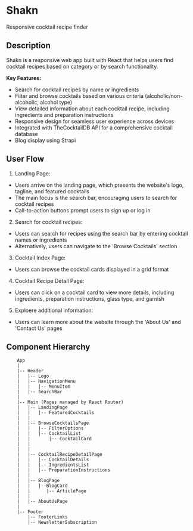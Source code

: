 # Shakn
Responsive cocktail recipe finder 


## Description 
Shakn is  a responsive web app built with React that helps users find cocktail recipes based on category or by search functionality. <br>

**Key Features:**

- Search for cocktail recipes by name or ingredients
- Filter and browse cocktails based on various criteria (alcoholic/non-alcoholic, alcohol type)
- View detailed information about each cocktail recipe, including ingredients and preparation instructions
- Responsive design for seamless user experience across devices
- Integrated with TheCocktailDB API for a comprehensive cocktail database
- Blog display using Strapi


## User Flow

1. Landing Page:
  - Users arrive on the landing page, which presents the website's logo, tagline, and featured cocktails
  - The main focus is the search bar, encouraging users to search for cocktail recipes
  - Call-to-action buttons prompt users to sign up or log in

2. Search for cocktail recipes:
  - Users can search for recipes using the search bar by entering cocktail names or ingredients
  - Alternatively, users can navigate to the 'Browse Cocktails' section

3. Cocktail Index Page:
  - Users can browse the cocktail cards displayed in a grid format

4. Cocktail Recipe Detail Page:
  - Users can click on a cocktail card to view more details, including ingredients, preparation instructions, glass type, and garnish

5. Exploere additional information:
  - Users can learn more about the website through the 'About Us' and 'Contact Us' pages


## Component Hierarchy

        App
        |
        |-- Header
        |   |-- Logo
        |   |-- NavigationMenu
        |   |   |-- MenuItem
        |   |-- SearchBar
        |
        |-- Main (Pages managed by React Router)
        |   |-- LandingPage
        |   |   |-- FeaturedCocktails
        |   |
        |   |-- BrowseCocktailsPage
        |   |   |-- FilterOptions
        |   |   |-- CocktailList
        |   |       |-- CocktailCard
        |   | 
        |   |
        |   |-- CocktailRecipeDetailPage
        |   |   |-- CocktailDetails
        |   |   |-- IngredientsList
        |   |   |-- PreparationInstructions
        |   |
        |   |-- BlogPage
        |   |   |--BlogCard
        |   |      |-- ArticlePage
        |   |
        |   |-- AboutUsPage
        |
        |-- Footer
            |-- FooterLinks
            |-- NewsletterSubscription
